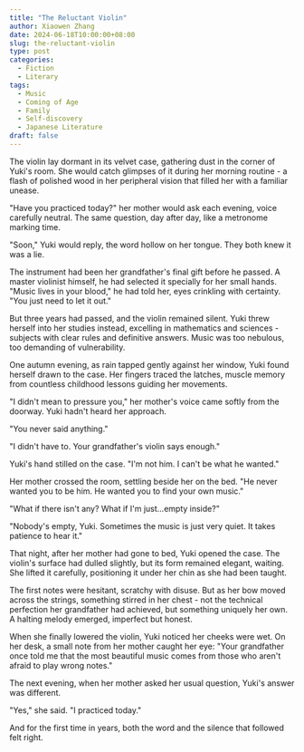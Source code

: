 ```yaml
---
title: "The Reluctant Violin"
author: Xiaowen Zhang
date: 2024-06-18T10:00:00+08:00
slug: the-reluctant-violin
type: post
categories:
  - Fiction
  - Literary
tags:
  - Music
  - Coming of Age
  - Family
  - Self-discovery
  - Japanese Literature
draft: false
---
```


The violin lay dormant in its velvet case, gathering dust in the corner of Yuki's room. She would catch glimpses of it during her morning routine - a flash of polished wood in her peripheral vision that filled her with a familiar unease.

"Have you practiced today?" her mother would ask each evening, voice carefully neutral. The same question, day after day, like a metronome marking time.

"Soon," Yuki would reply, the word hollow on her tongue. They both knew it was a lie.

The instrument had been her grandfather's final gift before he passed. A master violinist himself, he had selected it specially for her small hands. "Music lives in your blood," he had told her, eyes crinkling with certainty. "You just need to let it out."

But three years had passed, and the violin remained silent. Yuki threw herself into her studies instead, excelling in mathematics and sciences - subjects with clear rules and definitive answers. Music was too nebulous, too demanding of vulnerability.

One autumn evening, as rain tapped gently against her window, Yuki found herself drawn to the case. Her fingers traced the latches, muscle memory from countless childhood lessons guiding her movements.

"I didn't mean to pressure you," her mother's voice came softly from the doorway. Yuki hadn't heard her approach.

"You never said anything."

"I didn't have to. Your grandfather's violin says enough."

Yuki's hand stilled on the case. "I'm not him. I can't be what he wanted."

Her mother crossed the room, settling beside her on the bed. "He never wanted you to be him. He wanted you to find your own music."

"What if there isn't any? What if I'm just...empty inside?"

"Nobody's empty, Yuki. Sometimes the music is just very quiet. It takes patience to hear it."

That night, after her mother had gone to bed, Yuki opened the case. The violin's surface had dulled slightly, but its form remained elegant, waiting. She lifted it carefully, positioning it under her chin as she had been taught.

The first notes were hesitant, scratchy with disuse. But as her bow moved across the strings, something stirred in her chest - not the technical perfection her grandfather had achieved, but something uniquely her own. A halting melody emerged, imperfect but honest.

When she finally lowered the violin, Yuki noticed her cheeks were wet. On her desk, a small note from her mother caught her eye: "Your grandfather once told me that the most beautiful music comes from those who aren't afraid to play wrong notes."

The next evening, when her mother asked her usual question, Yuki's answer was different.

"Yes," she said. "I practiced today."

And for the first time in years, both the word and the silence that followed felt right.